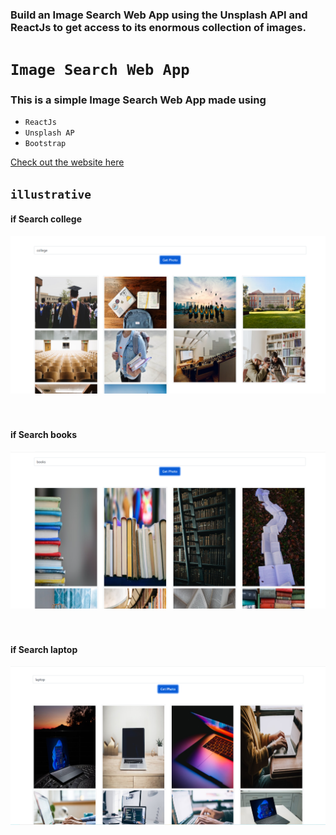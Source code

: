 ### Build an Image Search Web App using the Unsplash API and ReactJs to get access to its enormous collection of images.


# `Image Search Web App`
### This is a simple Image Search Web App made using  
- `ReactJs` 
- `Unsplash AP`
- `Bootstrap`

[Check out the website here](https://imagesearchp3.herokuapp.com/)

## `illustrative`

#### if Search college 
<img src="img/img1.png"> <br/><br/><br/>
#### if Search books 
<img src="img/img2.png"> <br/><br/><br/>
#### if Search laptop
<img src="img/img3.png"> <br/>
